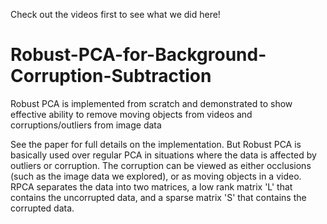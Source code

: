 Check out the videos first to see what we did here!

# Robust-PCA-for-Background-Corruption-Subtraction
Robust PCA is implemented from scratch and demonstrated to show effective ability to remove moving objects from videos and corruptions/outliers from image data

See the paper for full details on the implementation. But Robust PCA is basically used over regular PCA in situations where the data is affected by outliers or corruption. The corruption can be viewed as either occlusions (such as the image data we explored), or as moving objects in a video. RPCA separates the data into two matrices, a low rank matrix 'L' that contains the uncorrupted data, and a sparse matrix 'S' that contains the corrupted data.
